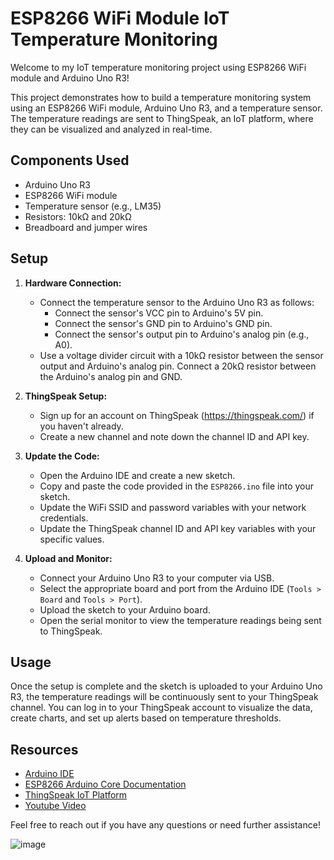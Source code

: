 # ESP8266 WiFi Module IoT Temperature Monitoring

Welcome to my IoT temperature monitoring project using ESP8266 WiFi module and Arduino Uno R3!

This project demonstrates how to build a temperature monitoring system using an ESP8266 WiFi module, Arduino Uno R3, and a temperature sensor. The temperature readings are sent to ThingSpeak, an IoT platform, where they can be visualized and analyzed in real-time.

## Components Used

- Arduino Uno R3
- ESP8266 WiFi module
- Temperature sensor (e.g., LM35)
- Resistors: 10kΩ and 20kΩ
- Breadboard and jumper wires

## Setup

1. **Hardware Connection:**
   - Connect the temperature sensor to the Arduino Uno R3 as follows:
     - Connect the sensor's VCC pin to Arduino's 5V pin.
     - Connect the sensor's GND pin to Arduino's GND pin.
     - Connect the sensor's output pin to Arduino's analog pin (e.g., A0).
   - Use a voltage divider circuit with a 10kΩ resistor between the sensor output and Arduino's analog pin. Connect a 20kΩ resistor between the Arduino's analog pin and GND.

2. **ThingSpeak Setup:**
   - Sign up for an account on ThingSpeak (https://thingspeak.com/) if you haven't already.
   - Create a new channel and note down the channel ID and API key.

3. **Update the Code:**
   - Open the Arduino IDE and create a new sketch.
   - Copy and paste the code provided in the `ESP8266.ino` file into your sketch.
   - Update the WiFi SSID and password variables with your network credentials.
   - Update the ThingSpeak channel ID and API key variables with your specific values.

4. **Upload and Monitor:**
   - Connect your Arduino Uno R3 to your computer via USB.
   - Select the appropriate board and port from the Arduino IDE (`Tools > Board` and `Tools > Port`).
   - Upload the sketch to your Arduino board.
   - Open the serial monitor to view the temperature readings being sent to ThingSpeak.

## Usage

Once the setup is complete and the sketch is uploaded to your Arduino Uno R3, the temperature readings will be continuously sent to your ThingSpeak channel. You can log in to your ThingSpeak account to visualize the data, create charts, and set up alerts based on temperature thresholds.

## Resources

- [Arduino IDE](https://www.arduino.cc/en/software)
- [ESP8266 Arduino Core Documentation](https://arduino-esp8266.readthedocs.io/en/latest/)
- [ThingSpeak IoT Platform](https://thingspeak.com/)
- [Youtube Video](https://www.youtube.com/watch?v=sM5_6e95t2A&ab_channel=UNIQUE)

Feel free to reach out if you have any questions or need further assistance!

![image](https://github.com/filegeiasou/Basics_Arduino/assets/49124547/ac2a6edb-beca-4ce8-8666-62136880dff1)

